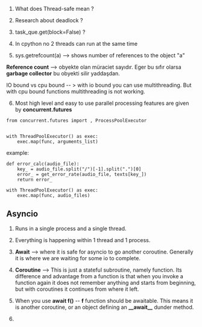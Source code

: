 1. What does Thread-safe mean ?

2. Research about deadlock ?

3. task\_que.get(block=False) ?

4. In cpython no 2 threads can run at the same time 

5. sys.getrefcount(a) --> shows number of references to the object "a"

**Reference count** --> obyekte olan müraciet sayıdır. Eger bu sıfır olarsa **garbage collector** bu obyekti silir yaddaşdan.

IO bound vs cpu bound -- > with io bound you can use multithreading. But with cpu bound functions multithreading is not working. 





6.  Most high level and easy to use parallel processing features are given by **concurrent.futures**

```
from concurrent.futures import , ProcessPoolExecutor


with ThreadPoolExecutor() as exec:
    exec.map(func, arguments_list)
```

example:

```
def error_calc(audio_file):
    key_ = audio_file.split("/")[-1].split(".")[0]
    error_ = get_error_rate(audio_file, texts[key_])
    return error_

with ThreadPoolExecutor() as exec:
    exec.map(func, audio_files)
```









## Asyncio

1. Runs in a single process and a single thread. 

2. Everything is happening within 1 thread and 1 process.

3. **Await** --> where it is safe for asyncio to go another coroutine. Generally it is where we are waiting for some io to complete.

4. **Coroutine** --> This is just a stateful subroutine, namely function. Its difference and advantage from  a function is that when you invoke a function again it does not remember anything and starts from beginning, but with coroutines it continues from where it left. 

5. When you use **await f()** -- **f** function should be awaitable. This means it is another coroutine, or an object defining an **\_\_await\_\_** dunder method.

6. 
